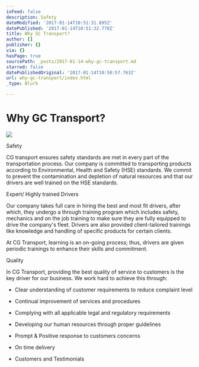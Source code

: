 ```yaml
---
inFeed: false
description: Safety
dateModified: '2017-01-14T10:51:31.895Z'
datePublished: '2017-01-14T10:51:32.778Z'
title: Why GC Transport?
author: []
publisher: {}
via: {}
hasPage: true
sourcePath: _posts/2017-01-14-why-gc-transport.md
starred: false
datePublishedOriginal: '2017-01-14T10:50:57.763Z'
url: why-gc-transport/index.html
_type: Blurb

---
```

# Why GC Transport?
![](https://the-grid-user-content.s3-us-west-2.amazonaws.com/ab8302f1-b4f9-468c-855f-ca60d2a32c30.png)

Safety

CG transport ensures safety standards are met in every part of the transportation process. Our company is committed to transporting products according to Environmental, Health and Safety (HSE) standards. We commit to prevent the contamination and depletion of natural resources and that our drivers are well trained on the HSE standards.

Expert/ Highly trained Drivers

Our company takes full care in hiring the best and most fit drivers, after which, they undergo a through training program which includes safety, mechanics and on the job training to make sure they are fully equipped to drive the company's fleet. Drivers are also provided client-tailored trainings like knowledge and handling of specific products for certain clients.

At CG Transport, learning is an on-going process; thus, drivers are given periodic trainings to enhance their skills and commitment.

Quality

In CG Transport, providing the best quality of service to customers is the key driver for our business. We work hard to achieve this through:

- Clear understanding of customer requirements to reduce complaint level

- Continual improvement of services and procedures

- Complying with all applicable legal and regulatory requirements

- Developing our human resources through proper guidelines

- Prompt & Positive response to customers concerns

- On time delivery

- Customers and Testimonials